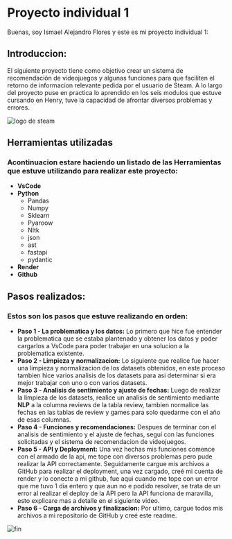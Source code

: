 # Proyecto individual 1

Buenas, soy Ismael Alejandro Flores y este es mi proyecto individual 1:

## Introduccion:
El siguiente proyecto tiene como objetivo crear un sistema de recomendación de videojuegos y algunas funciones para que faciliten el retorno de informacion relevante pedida por el usuario de Steam. A lo largo del proyecto puse en practica lo aprendido en los seis modulos que estuve cursando en Henry, tuve la capacidad de afrontar diversos problemas y errores.

![logo de steam](https://cdn.cloudflare.steamstatic.com/store/home/store_home_share.jpg)


## Herramientas utilizadas
### Acontinuacion estare haciendo un listado de las Herramientas que estuve utilizando para realizar este proyecto:
- **VsCode**
- **Python**
  - Pandas
  - Numpy
  - Sklearn
  - Pyaroow
  - Nltk
  - json
  - ast
  - fastapi
  - pydantic
- **Render**
- **Github**


## Pasos realizados:
### Estos son los pasos que estuve realizando en orden: 
  - **Paso 1 - La problematica y los datos:** Lo primero que hice fue entender la problematica que se estaba plantenado y obtener los datos y poder cargarlos a VsCode para poder trabajar en una solucion a la problematica existente.
  - **Paso 2 - Limpieza y normalizacion:** Lo siguiente que realice fue hacer una limpieza y normalizacion de los datasets obtenidos, en este proceso tambien hice varios analisis de los datasets para asi determinar si era mejor trabajar con uno o con varios datasets.
  - **Paso 3 - Analisis de sentimiento y ajuste de fechas:** Luego de realizar la limpieza de los datasets, realice un analisis de sentimiento mediante **NLP** a la columna reviews de la tabla review, tambien normalice las fechas en las tablas de review y games para solo quedarme con el año de esas columnas.
  - **Paso 4 - Funciones y recomendaciones:** Despues de terminar con el analisis de sentimiento y el ajuste de fechas, seguí con las funciones solicitadas y el sistema de recomendacion de videojuegos.
  - **Paso 5 - API y Deployment:** Una vez hechas mis funciones comence con el armado de la api, me tope con diversos problemas pero pude realizar la API correctamente. Seguidamente cargue mis archivos a GitHub para realizar el deployment, una vez cargado, creé mi cuenta de render y lo conecte a mi github, fue aqui cuando me tope con un error que me tuvo 1 dia entero y que aun no e podido resolver, se trata de un error al realizar el deploy de la API pero la API funciona de maravilla, esto explicare mas a detalle en el siguiente video.
  - **Paso 6 - Carga de archivos y finalizacion:** Por ultimo, cargue todos mis archivos a mi repositorio de GitHub y creé este readme.

![fin](https://i.ytimg.com/vi/iclPAx8jMOA/maxresdefault.jpg)

